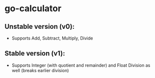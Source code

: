 # go-calculator

## Unstable version (v0): 
- Supports Add, Subtract, Multiply, Divide
## Stable version (v1): 
- Supports Integer (with quotient and remainder) and Float Division as well (breaks earlier division)
